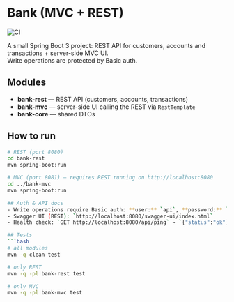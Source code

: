 # Bank (MVC + REST)
![CI](https://github.com/bogdan17lech-coder/bank-app/actions/workflows/ci.yml/badge.svg?branch=main)

A small Spring Boot 3 project: REST API for customers, accounts and transactions + server-side MVC UI.  
Write operations are protected by Basic auth.

## Modules
- **bank-rest** — REST API (customers, accounts, transactions)
- **bank-mvc** — server-side UI calling the REST via `RestTemplate`
- **bank-core** — shared DTOs

## How to run
```bash
# REST (port 8080)
cd bank-rest
mvn spring-boot:run

# MVC (port 8081) — requires REST running on http://localhost:8080
cd ../bank-mvc
mvn spring-boot:run

## Auth & API docs
- Write operations require Basic auth: **user:** `api`, **password:** `secret`
- Swagger UI (REST): `http://localhost:8080/swagger-ui/index.html`
- Health check: `GET http://localhost:8080/api/ping` → `{"status":"ok"}`

## Tests
```bash
# all modules
mvn -q clean test

# only REST
mvn -q -pl bank-rest test

# only MVC
mvn -q -pl bank-mvc test

